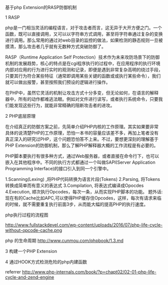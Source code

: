 基于php Extension的RASP防御机制

1 RASP

php是一门相当灵活的编程语言，对于攻击者而言，这无异于大开方便之门。一个函数，既可以直接调用，又可以以字符串方式调用，甚至将字符串通过复杂的变换进行调用。那么常用的通过对web目录的监控的做法，如果检测的静态规则一旦被摸清，那么攻击者几乎就有无数种方式突破防御了。

RASP（Runtime Application Self Protection）技术作为未来攻防场景下的防御机制的发展趋势，核心的特点是在cgi程序执行的过程中，在应用程序的执行环境内部对应用的行为进行实时的观测和记录，即便是遇到非常复杂高明的绕过手段，只要其行为符合某些特征（通常即调用某些关键的函数或或执行某些命令），我们就可以做出报警，甚至按照我们预设的逻辑进行操作。

在PHP中，虽然它灵活的机制让攻击方式十分多变，但无论如何，在语言的解释器中，所有的动作都难逃法眼。例如对文件进行读写，或者执行系统命令，只要我们能发现这些行为，就能非常精确的阻断攻击者的进攻。

2 PHP底层原理

在介绍真正的防御方案之前，先简单介绍PHP内核的工作原理。其实如果要非常具体的说清楚PHP的工作原理，恐怕一本书的容量应该差不多，再加上笔者没有真正深入的研究过PHP，这个问题恐怕答不上来。不过，要想更深刻的理解基于PHP Extension的防御机制，那么了解PHP解释器大概的工作流程是有必要的。

PHP脚本要执行有很多种方式，通过Web服务器，或者直接在命令行下，也可以嵌入在其他程序中。不同的执行方式都通过一个叫做SAPI(Server Application Programming Interface)的接口引入到同一个引擎中。

1.Scanning(Lexing) ,将PHP代码转换为语言片段(Tokens) 2.Parsing, 将Tokens转换成简单而有意义的表达式 3.Compilation, 将表达式编译成Opocdes 4.Execution, 顺次执行Opcodes，每次一条，从而实现PHP脚本的功能。 题外话:现在有的Cache比如APC,可以使得PHP缓存住Opcodes，这样，每次有请求来临的时候，就不需要重复执行前面3步，从而能大幅的提高PHP的执行速度。

php执行过程的流程图

http://www.fullstackdevel.com/wp-content/uploads/2016/07/php-life-cycle-without-opcode-cache.png

php 的生命周期 http://www.cunmou.com/phpbook/1.3.md


3 构建一个PHP Extension

4 通过HOOK方式检测危险的php内建函数

referrer
http://www.php-internals.com/book/?p=chapt02/02-01-php-life-cycle-and-zend-engine
